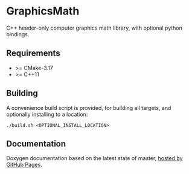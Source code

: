 # GraphicsMath

C++ header-only computer graphics math library, with optional python bindings.

## Requirements

- \>= CMake-3.17
- \>= C++11

## Building

A convenience build script is provided, for building all targets, and optionally installing to a location:
```
./build.sh <OPTIONAL_INSTALL_LOCATION>
```

## Documentation

Doxygen documentation based on the latest state of master, [hosted by GitHub Pages](https://moddyz.github.io/GraphicsMath/).
